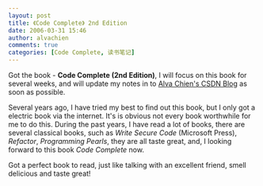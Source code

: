 ```yaml
---
layout: post
title: 《Code Complete》 2nd Edition
date: 2006-03-31 15:46
author: alvachien
comments: true
categories: [Code Complete, 读书笔记]
---
```

Got the book - **Code Complete (2nd Edition)**, I will focus on this book for several weeks, and will update my notes in to [Alva Chien's CSDN Blog](http://blog.csdn.net/alvachien) as soon as possible.
 
Several years ago, I have tried my best to find out this book, but I only got a electric book via the internet. It's is obvious not every book worthwhile for me to do this. During the past years, I have read a lot of books, there are several classical books, such as *Write Secure Code* (Microsoft Press), *Refactor*, *Programming Pearls*, they are all taste great, and, I looking forward to this book *Code Complete* now.
 
Got a perfect book to read, just like talking with an excellent friend, smell delicious and taste great!
